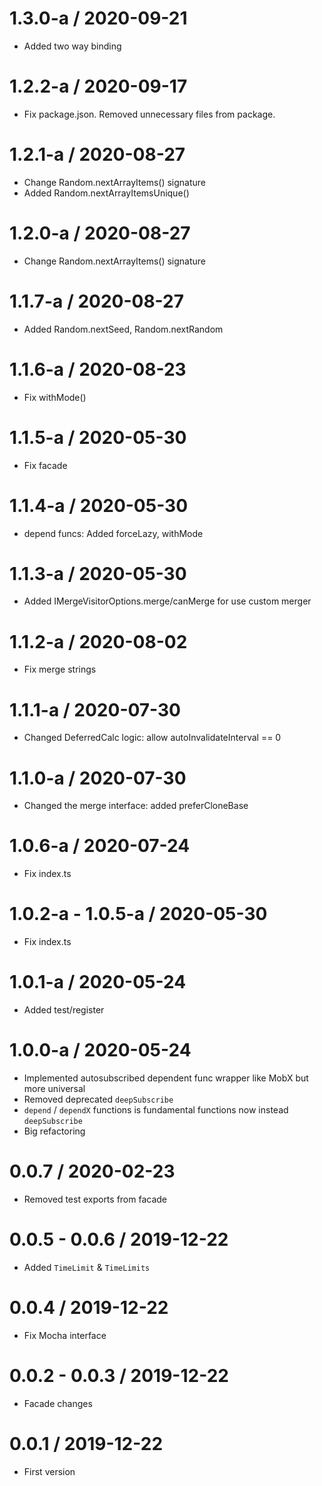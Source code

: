 1.3.0-a / 2020-09-21
===================

  * Added two way binding
  
1.2.2-a / 2020-09-17
===================

  * Fix package.json. Removed unnecessary files from package.
  
1.2.1-a / 2020-08-27
===================

  * Change Random.nextArrayItems() signature
  * Added Random.nextArrayItemsUnique()
  
1.2.0-a / 2020-08-27
===================

  * Change Random.nextArrayItems() signature

1.1.7-a / 2020-08-27
===================

  * Added Random.nextSeed,  Random.nextRandom

1.1.6-a / 2020-08-23
===================

  * Fix withMode()

1.1.5-a / 2020-05-30
===================

  * Fix facade

1.1.4-a / 2020-05-30
===================

  * depend funcs: Added forceLazy, withMode


1.1.3-a / 2020-05-30
===================

  * Added IMergeVisitorOptions.merge/canMerge  for use custom merger

1.1.2-a / 2020-08-02
===================

  * Fix merge strings

1.1.1-a / 2020-07-30
===================

  * Changed DeferredCalc logic: allow autoInvalidateInterval == 0

1.1.0-a / 2020-07-30
===================

  * Changed the merge interface: added preferCloneBase

1.0.6-a / 2020-07-24
===================

  * Fix index.ts

1.0.2-a - 1.0.5-a / 2020-05-30
===================

  * Fix index.ts

1.0.1-a / 2020-05-24
===================

  * Added test/register

1.0.0-a / 2020-05-24
===================

  * Implemented autosubscribed dependent func wrapper like MobX but more universal
  * Removed deprecated `deepSubscribe`
  * `depend` / `dependX` functions is fundamental functions now instead `deepSubscribe` 
  * Big refactoring
  
0.0.7 / 2020-02-23
===================

  * Removed test exports from facade
  
0.0.5 - 0.0.6 / 2019-12-22
===================

  * Added `TimeLimit` & `TimeLimits`
  
0.0.4 / 2019-12-22
===================

  * Fix Mocha interface
  
0.0.2 - 0.0.3 / 2019-12-22
===================

  * Facade changes
  
0.0.1 / 2019-12-22
===================

  * First version
